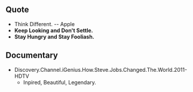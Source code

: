 <html>
<head><title>Steve Jobs</title></head>
<body>

Quote
-----
* Think Different. -- Apple
* __Keep Looking and Don't Settle.__
* __Stay Hungry and Stay Fooliash.__


Documentary
------------
* Discovery.Channel.iGenius.How.Steve.Jobs.Changed.The.World.2011-HDTV
  * Inpired, Beautiful, Legendary.

</body>
</html>
